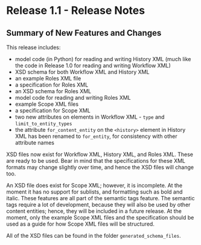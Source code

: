 # Release 1.1 - Release Notes

## Summary of New Features and Changes

This release includes:

- model code (in Python) for reading and writing History XML (much like the code in Release 1.0 for reading and writing Workflow XML)
- XSD schema for both Workflow XML and History XML
- an example Roles XML file
- a specification for Roles XML
- an XSD schema for Roles XML
- model code for reading and writing Roles XML
- example Scope XML files
- a specification for Scope XML
- two new attributes on <workflow> elements in Workflow XML - `type` and `limit_to_entity_types`
- the attribute `for_content_entity` on the `<history>` element in History XML has been renamed to `for_entity`, for consistency with other attribute names

XSD files now exist for Workflow XML, History XML, and Roles XML. These are ready to be used. Bear in mind that the specifications for these XML formats may change slightly over time, and hence the XSD files will change too.

An XSD file does exist for Scope XML; however, it is incomplete. At the moment it has no support for sublists, and formatting such as bold and italic. These features are all part of the semantic tags feature. The semantic tags require a lot of development, because they will also be used by other content entities; hence, they will be included in a future release. At the moment, only the example Scope XML files and the specification should be used as a guide for how Scope XML files will be structured.

All of the XSD files can be found in the folder `generated_schema_files`.